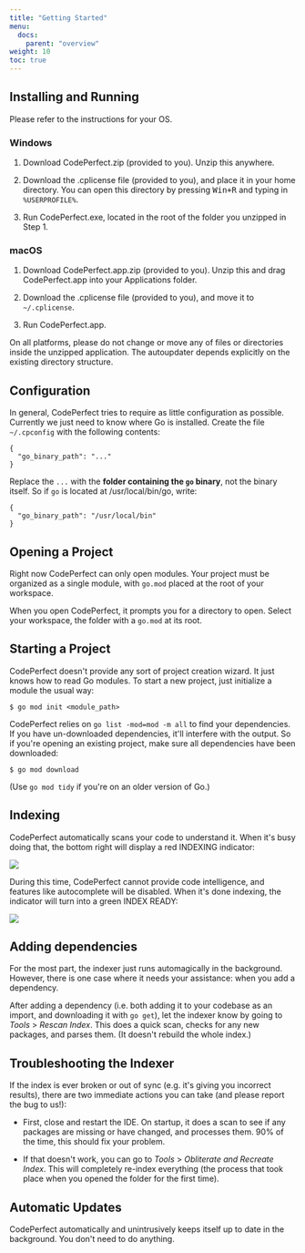 ```yaml
---
title: "Getting Started"
menu:
  docs:
    parent: "overview"
weight: 10
toc: true
---
```


## Installing and Running

Please refer to the instructions for your OS.

### Windows

1. Download CodePerfect.zip (provided to you). Unzip this anywhere.

2. Download the .cplicense file (provided to you), and place it in your
   home directory. You can open this directory by pressing <kbd>Win+R</kbd>
   and typing in `%USERPROFILE%`.

3. Run CodePerfect.exe, located in the root of the folder
   you unzipped in Step 1.

### macOS

1. Download CodePerfect.app.zip (provided to you). Unzip this and drag CodePerfect.app into your Applications folder.

2. Download the .cplicense file (provided to you), and move it to `~/.cplicense`.

3. Run CodePerfect.app.

On all platforms, please do not change or move any of files or directories
inside the unzipped application. The autoupdater depends explicitly on the
existing directory structure.

## Configuration

In general, CodePerfect tries to require as little configuration as possible.
Currently we just need to know where Go is installed. Create the file
`~/.cpconfig` with the following contents:

```
{
  "go_binary_path": "..."
}
```

Replace the `...` with the **folder containing the `go` binary**, not the
binary itself. So if `go` is located at /usr/local/bin/go, write:

```
{
  "go_binary_path": "/usr/local/bin"
}
```

## Opening a Project

Right now CodePerfect can only open modules. Your project must be organized as
a single module, with `go.mod` placed at the root of your workspace.

When you open CodePerfect, it prompts you for a directory to open. Select your
workspace, the folder with a `go.mod` at its root.

## Starting a Project

CodePerfect doesn't provide any sort of project creation wizard. It just knows
how to read Go modules. To start a new project, just initialize a module the
usual way:

```
$ go mod init <module_path>
```

CodePerfect relies on `go list -mod=mod -m all` to find your dependencies. If
you have un-downloaded dependencies, it'll interfere with the output. So if
you're opening an existing project, make sure all dependencies have been
downloaded:

```
$ go mod download
```

(Use `go mod tidy` if you're on an older version of Go.)

## Indexing

CodePerfect automatically scans your code to understand it. When it's busy
doing that, the bottom right will display a red INDEXING indicator:

![](/index-indexing.png)

During this time, CodePerfect cannot provide code intelligence, and features
like autocomplete will be disabled. When it's done indexing, the indicator will
turn into a green INDEX READY:

![](/index-ready.png)

## Adding dependencies

For the most part, the indexer just runs automagically in the background.
However, there is one case where it needs your assistance: when you add a
dependency.

After adding a dependency (i.e. both adding it to your codebase as an import,
and downloading it with `go get`), let the indexer know by going to
<cite>Tools</cite> &gt; <cite>Rescan Index</cite>. This does a quick scan,
checks for any new packages, and parses them. (It doesn't rebuild the whole
index.)

## Troubleshooting the Indexer

If the index is ever broken or out of sync (e.g. it's giving you incorrect
results), there are two immediate actions you can take (and please report the
bug to us!):

- First, close and restart the IDE. On startup, it does a scan to
  see if any packages are missing or have changed, and processes them. 90%
  of the time, this should fix your problem.

- If that doesn't work, you can go to <cite>Tools</cite> > <cite>Obliterate and Recreate Index</cite>.
  This will completely re-index everything (the process that took place when
  you opened the folder for the first time).

## Automatic Updates

CodePerfect automatically and unintrusively keeps itself up to date in the
background. You don't need to do anything.
